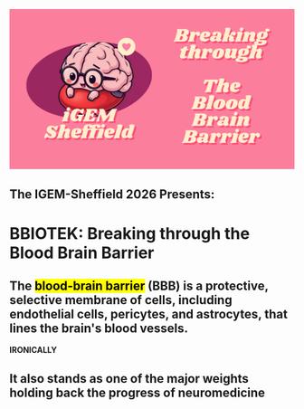 ![image](images/tom_page.png)

## The IGEM-Sheffield 2026 Presents:
# BBIOTEK: Breaking through the Blood Brain Barrier

<p align="center">
  <h2>The <mark>blood-brain barrier</mark> (BBB) is a protective, selective membrane of cells, including endothelial cells, pericytes, and astrocytes, that lines the brain's blood vessels.</h2>
  <b align ="center "> IRONICALLY </b>
  <h2> It also stands as one of the major weights holding back the progress of neuromedicine</h2>
</p>
